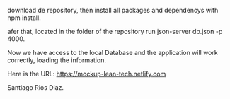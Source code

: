 download de repository, then install all packages and dependencys with npm install.

afer that, located in the folder of the repository run json-server db.json -p 4000. 

Now we have access to the local Database and the application will work correctly, loading the information.

Here is the URL: https://mockup-lean-tech.netlify.com


Santiago Rios Diaz.
